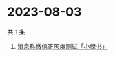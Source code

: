 # 2023-08-03

共 1 条

<!-- BEGIN -->
<!-- 最后更新时间 Thu Aug 03 2023 05:02:22 GMT+0800 (China Standard Time) -->

1. [消息称微信正灰度测试「小绿书」](https://www.zhihu.com/search?q=消息称微信正灰度测试「小绿书」)

<!-- END -->
